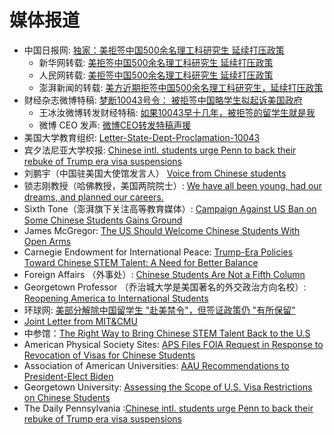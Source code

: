 <!--
 * @Author: WANG Maonan
 * @Date: 2021-07-04 12:10:36
 * @Description: 关于媒体的报导
 * @LastEditTime: 2021-07-06 14:53:38
-->

# 媒体报道

- 中国日报网: [独家：美拒签中国500余名理工科研究生 延续打压政策](http://world.chinadaily.com.cn/a/202107/06/WS60e3b35ea3101e7ce9758446.html)
    - 新华网转载: [美拒签中国500余名理工科研究生 延续打压政策](http://www.xinhuanet.com/world/2021-07/06/c_1211229231.htm)
    - 人民网转载: [美拒签中国500余名理工科研究生 延续打压政策](http://world.people.com.cn/n1/2021/0706/c1002-32150151.html)
    - 澎湃新闻的转载: [美方近期拒签中国500余名理工科研究生，延续打压政策](https://www.thepaper.cn/newsDetail_forward_13460905)
- 财经杂志微博特稿: [梦断10043号令： 被拒签中国略学生拟起诉美国政府](https://m.weibo.cn/1684012053/4646253742788686)
    - 王冰汝微博转发财经特稿: [如果10043早十几年，被拒签的留学生就是我](https://m.weibo.cn/2174585797/4646485893316992)
    - 微博 CEO 发声: [微博CEO转发特稿声援](https://m.weibo.cn/1111681197/4646614302724139)
- 美国大学教育组织: [Letter-State-Dept-Proclamation-10043](https://www.acenet.edu/Documents/Letter-State-Dept-Proclamation-10043-061021.pdf)
- 宾夕法尼亚大学校报: [Chinese intl. students urge Penn to back their rebuke of Trump era visa suspensions](https://www.thedp.com/article/2021/06/proclamation-10043-chinese-penn-students)
- 刘鹏宇（中国驻美国大使馆发言人） [Voice from Chinese students](https://twitter.com/SpoxCHNinUS/status/1397582046042550273?s=20)
- 锁志刚教授（哈佛教授，美国两院院士）: [We have all been young, had our dreams, and planned our careers.](https://twitter.com/zhigangsuo/status/1397280749817106437?s=09)
- Sixth Tone（澎湃旗下关注高等教育媒体）: [Campaign Against US Ban on Some Chinese Students Gains Ground](https://mp.weixin.qq.com/s/cn8KTdkln7mmeUTP4rbmfA)
- James McGregor: [The US Should Welcome Chinese Students With Open Arms](https://www.linkedin.com/pulse/us-should-welcome-chinese-students-open-arms-james-mcgregor/?trackingId=5xbIA%2B9GYIHAn7p3nAA2kg%3D%3D)
- Carnegie Endowment for International Peace: [Trump-Era Policies Toward Chinese STEM Talent: A Need for Better Balance](https://carnegieendowment.org/2021/03/25/trump-era-policies-toward-chinese-stem-talent-need-for-better-balance-pub-84137)
- Foreign Affairs （外事处）: [Chinese Students Are Not a Fifth Column](https://www.foreignaffairs.com/articles/united-states/2021-04-23/chinese-students-are-not-fifth-column)
- Georgetown Professor （乔治城大学是美国著名的外交政治方向名校）: [Reopening America to International Students](https://datacatalyst.org/wp-content/uploads/2021/04/Reopening-America-to-International-Students-V4.pdf)
- 环球网: [美部分解除中国留学生 "赴美禁令"，但签证政策仍 "有所保留"](https://m.weibo.cn/status/4631761194323781)
- [Joint Letter from MIT&CMU](https://gsc.mit.edu/wp-content/uploads/2020/12/Letter-from-Graduate-Student-Governments-on-Priorities-for-the-DHS-and-DOS-Transition-Teams.pdf)
- 中参馆：[The Right Way to Bring Chinese STEM Talent Back to the U.S](https://www.chinafile.com/reporting-opinion/viewpoint/right-way-bring-chinese-stem-talent-back-us)
- American Physical Society Sites: [APS Files FOIA Request in Response to Revocation of Visas for Chinese Students](https://www.aps.org/policy/analysis/foia-request.cfm)
- Association of American Universities: [AAU Recommendations to President-Elect Biden](https://www.aau.edu/sites/default/files/AAU-Files/Key-Issues/AAU_Recommendations_to_President-elect_Biden.pdf)
- Georgetown University: [Assessing the Scope of U.S. Visa Restrictions on Chinese Students](https://cset.georgetown.edu/publication/assessing-the-scope-of-u-s-visa-restrictions-on-chinese-students/)
- The Daily Pennsylvania :[Chinese intl. students urge Penn to back their rebuke of Trump era visa suspensions](https://www.thedp.com/article/2021/06/proclamation-10043-chinese-penn-students)